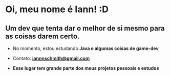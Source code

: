 <h1 align="left">Oi, meu nome é Iann! :D</h1>
<h2 align="left">Um dev que tenta dar o melhor de si mesmo para as coisas darem certo.</h3>

- No momento, estou estudando **Java e algumas coisas de game-dev**
- Contato: **iannnschmith@gmail.com**

- **Esse lugar tem grande parte dos meus projetos pessoais e estudos**
